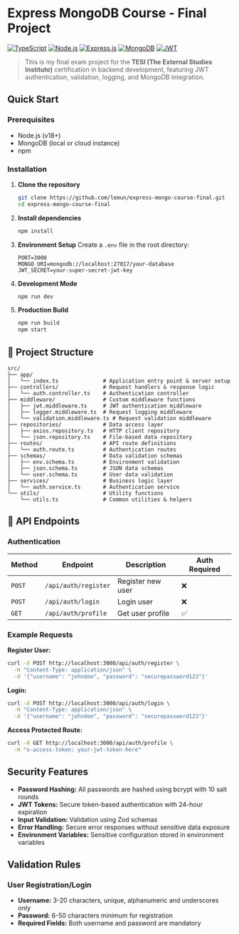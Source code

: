 # Express MongoDB Course - Final Project

[![TypeScript](https://img.shields.io/badge/TypeScript-007ACC?style=for-the-badge&logo=typescript&logoColor=white)](https://www.typescriptlang.org/)
[![Node.js](https://img.shields.io/badge/Node.js-43853D?style=for-the-badge&logo=node.js&logoColor=white)](https://nodejs.org/)
[![Express.js](https://img.shields.io/badge/Express.js-404D59?style=for-the-badge)](https://expressjs.com/)
[![MongoDB](https://img.shields.io/badge/MongoDB-4EA94B?style=for-the-badge&logo=mongodb&logoColor=white)](https://www.mongodb.com/)
[![JWT](https://img.shields.io/badge/JWT-black?style=for-the-badge&logo=JSON%20web%20tokens)](https://jwt.io/)

> This is my final exam project for the **TESI (The External Studies Institute)** certification in backend development, featuring JWT authentication, validation, logging, and MongoDB integration.

## Quick Start

### Prerequisites

- Node.js (v18+)
- MongoDB (local or cloud instance)
- npm

### Installation

1. **Clone the repository**

   ```bash
   git clone https://github.com/lemun/express-mongo-course-final.git
   cd express-mongo-course-final
   ```

2. **Install dependencies**

   ```bash
   npm install
   ```

3. **Environment Setup**
   Create a `.env` file in the root directory:

   ```env
   PORT=3000
   MONGO_URI=mongodb://localhost:27017/your-database
   JWT_SECRET=your-super-secret-jwt-key
   ```

4. **Development Mode**

   ```bash
   npm run dev
   ```

5. **Production Build**
   ```bash
   npm run build
   npm start
   ```

## 📂 Project Structure

```
src/
├── app/
│   └── index.ts              # Application entry point & server setup
├── controllers/              # Request handlers & response logic
│   └── auth.controller.ts    # Authentication controller
├── middleware/               # Custom middleware functions
│   ├── jwt.middleware.ts     # JWT authentication middleware
│   ├── logger.middleware.ts  # Request logging middleware
│   └── validation.middleware.ts # Request validation middleware
├── repositories/             # Data access layer
│   ├── axios.repository.ts   # HTTP client repository
│   └── json.repository.ts    # File-based data repository
├── routes/                   # API route definitions
│   └── auth.route.ts         # Authentication routes
├── schemas/                  # Data validation schemas
│   ├── env.schema.ts         # Environment validation
│   ├── json.schema.ts        # JSON data schemas
│   └── user.schema.ts        # User data validation
├── services/                 # Business logic layer
│   └── auth.service.ts       # Authentication service
└── utils/                    # Utility functions
    └── utils.ts              # Common utilities & helpers
```

## 🔌 API Endpoints

### Authentication

| Method | Endpoint             | Description       | Auth Required |
| ------ | -------------------- | ----------------- | ------------- |
| `POST` | `/api/auth/register` | Register new user | ❌            |
| `POST` | `/api/auth/login`    | Login user        | ❌            |
| `GET`  | `/api/auth/profile`  | Get user profile  | ✅            |

### Example Requests

**Register User:**

```bash
curl -X POST http://localhost:3000/api/auth/register \
  -H "Content-Type: application/json" \
  -d '{"username": "johndoe", "password": "securepassword123"}'
```

**Login:**

```bash
curl -X POST http://localhost:3000/api/auth/login \
  -H "Content-Type: application/json" \
  -d '{"username": "johndoe", "password": "securepassword123"}'
```

**Access Protected Route:**

```bash
curl -X GET http://localhost:3000/api/auth/profile \
  -H "x-access-token: your-jwt-token-here"
```

## Security Features

- **Password Hashing:** All passwords are hashed using bcrypt with 10 salt rounds
- **JWT Tokens:** Secure token-based authentication with 24-hour expiration
- **Input Validation:** Validation using Zod schemas
- **Error Handling:** Secure error responses without sensitive data exposure
- **Environment Variables:** Sensitive configuration stored in environment variables

## Validation Rules

### User Registration/Login

- **Username:** 3-20 characters, unique, alphanumeric and underscores only
- **Password:** 6-50 characters minimum for registration
- **Required Fields:** Both username and password are mandatory
